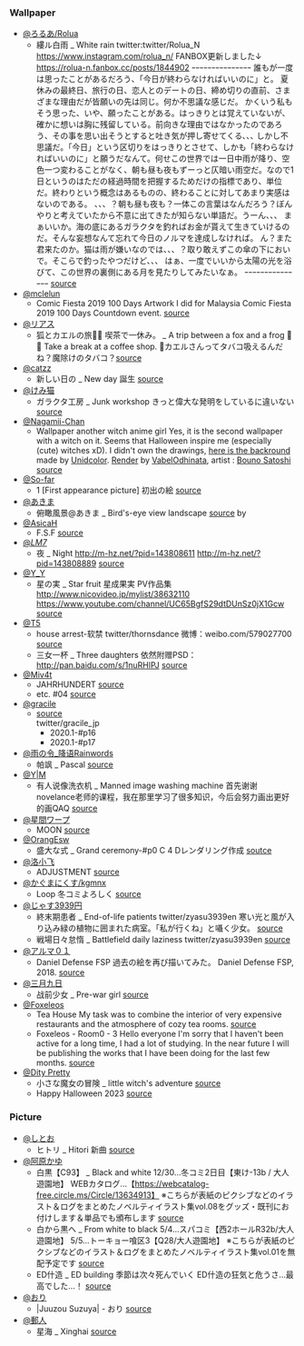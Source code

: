 ### Wallpaper
- [@ろるあ/Rolua](https://www.pixiv.net/en/users/4094653)
	- 縷ル白雨 _ White rain
	twitter:twitter/Rolua_N
	https://www.instagram.com/rolua_n/
	FANBOX更新しました↓
	https://rolua-n.fanbox.cc/posts/1844902
	ｰｰｰｰｰｰｰｰｰｰｰｰｰｰｰ
	誰もが一度は思ったことがあるだろう、「今日が終わらなければいいのに」と。
	夏休みの最終日、旅行の日、恋人とのデートの日、締め切りの直前、さまざまな理由だが皆願いの先は同じ。何か不思議な感じだ。
	かくいう私もそう思った、いや、願ったことがある。はっきりとは覚えていないが、確かに想いは胸に残留している。前向きな理由ではなかったのであろう、その事を思い出そうとすると吐き気が押し寄せてくる､､､
	しかし不思議だ。「今日」という区切りをはっきりとさせて、しかも「終わらなければいいのに」と願うだなんて。何せこの世界では一日中雨が降り、空色一つ変わることがなく、朝も昼も夜もずーっと仄暗い雨空だ。なので1日というのはただの経過時間を把握するためだけの指標であり、単位だ。終わりという概念はあるものの、終わることに対してあまり実感はないのである。
	、、、？朝も昼も夜も？一体この言葉はなんだろう？ぼんやりと考えていたから不意に出てきたが知らない単語だ。うーん、、、
	まぁいいか。海の底にあるガラクタを釣ればお金が貰えて生きていけるのだ。そんな妄想なんて忘れて今日のノルマを達成しなければ。
	ん？また君来たのか。猫は雨が嫌いなのでは、、、？取り敢えずこの傘の下においで。そこらで釣ったやつだけど、、、
	はぁ、一度でいいから太陽の光を浴びて、この世界の裏側にある月を見たりしてみたいなぁ。
	ｰｰｰｰｰｰｰｰｰｰｰｰｰｰｰ
	[source](https://www.pixiv.net/en/artworks/87326553)
- [@mclelun](https://www.pixiv.net/en/users/6675416)
    - Comic Fiesta 2019 100 Days 
    Artwork I did for Malaysia Comic Fiesta 2019 100 Days Countdown event. [source](https://www.pixiv.net/en/artworks/78289654)
- [@リアス](https://www.pixiv.net/en/users/3878149)
    - 狐とカエルの旅🦊🐸 喫茶で一休み。 _ A trip between a fox and a frog 🦊🐸 Take a break at a coffee shop.
	🦊カエルさんってタバコ吸えるんだね？魔除けのタバコ？[source](https://www.pixiv.net/en/artworks/78217353)
- [@catzz](https://www.pixiv.net/en/users/1056186)
    - 新しい日の _ New day
	誕生 [source](https://www.pixiv.net/en/artworks/72955418)
- [@けみ猫](https://www.pixiv.net/en/users/864706)
    - ガラクタ工房 _ Junk workshop
	きっと偉大な発明をしているに違いない [source](https://www.pixiv.net/en/artworks/78316639)
- [@Nagamii-Chan](https://www.deviantart.com/nagamii-chan)
    - Wallpaper another witch anime girl
	Yes, it is the second wallpaper with a witch on it. Seems that Halloween inspire me (especially (cute) witches xD). I didn't own the drawings, [here is the backround](https://www.deviantart.com/unidcolor/art/Halloween-2014-491224711) made by [Unidcolor](https://www.deviantart.com/unidcolor). [Render](https://vabelodhinata.deviantart.com/art/Bouno-Satoshi-render-532991722) by [VabelOdhinata](https://www.deviantart.com/vabelodhinata), artist : [Bouno Satoshi](https://www.pixiv.net/en/users/2272648) [source](https://www.deviantart.com/nagamii-chan/art/Wallpaper-another-witch-anime-girl-567639003)
- [@So-far](https://www.pixiv.net/en/users/776690)
    - 1 [First appearance picture]
	初出の絵 [source](https://www.pixiv.net/en/artworks/85033230)
- [@あきま](https://www.pixiv.net/en/users/19301797)
    - 俯瞰風景@あきま _ Bird's-eye view landscape [source](https://www.pixiv.net/en/artworks/81268191) by 
- [@AsicaH](https://www.pixiv.net/en/users/4056694)
    - F.S.F
	[source](https://www.pixiv.net/en/artworks/66557179)
- [@_LM7_](https://www.pixiv.net/en/users/420928)
    - 夜 _ Night
	http://m-hz.net/?pid=143808611 http://m-hz.net/?pid=143808889 [source](https://www.pixiv.net/en/artworks/75359026)
- [@Y_Y](https://www.pixiv.net/en/users/9678597)
    - 星の実 _ Star fruit
	星成果実
	PV作品集
	http://www.nicovideo.jp/mylist/38632110
	https://www.youtube.com/channel/UC65BgfS29dtDUnSz0jX1Gcw [source](https://www.pixiv.net/en/artworks/63652138)
- [@T5](https://www.pixiv.net/en/users/4819066)
    - house arrest-软禁
	twitter/thornsdance
	微博：weibo.com/579027700 [source](https://www.pixiv.net/en/artworks/78990961)
    - 三女一杯 _ Three daughters
	依然附赠PSD：http://pan.baidu.com/s/1nuRHlPJ [source](https://www.pixiv.net/en/artworks/62255905)
- [@Miv4t](https://www.pixiv.net/en/users/11246082)
    - JAHRHUNDERT
	[source](https://www.pixiv.net/en/artworks/56008022)
    - etc. #04
	[source](https://www.pixiv.net/en/artworks/52971919)
- [@gracile](https://www.pixiv.net/en/users/3434849)
    - [source](https://www.pixiv.net/en/artworks/79197238)    
    twitter/gracile_jp
        - 2020.1-#p16
        - 2020.1-#p17
- [@雨の令_降语Rainwords](https://www.pixiv.net/en/users/11499375)
    - 帕飒 _ Pascal
	[source](https://www.pixiv.net/en/artworks/79097807)
- [@Y|M](https://www.pixiv.net/en/users/25533695)
    - 有人说像洗衣机 _ Manned image washing machine
	首先谢谢novelance老师的课程，我在那里学习了很多知识，今后会努力画出更好的画QAQ [source](https://www.pixiv.net/en/artworks/78745730)
- [@星間ワープ](https://www.pixiv.net/en/users/14255547)
    - MOON
	[source](https://www.pixiv.net/en/artworks/78757300)
- [@OrangEsw](https://www.pixiv.net/en/users/44612817)
    - 盛大な式 _ Grand ceremony-#p0
	C 4 Dレンダリング作成 [soutce](https://www.pixiv.net/en/artworks/77693442)
- [@洛小飞](https://www.pixiv.net/en/users/6617025)
    - ADJUSTMENT
	[source](https://www.pixiv.net/en/artworks/79517973)
- [@かぐまにくす/kgmnx](https://www.pixiv.net/en/users/14646991)
    - Loop
	冬コミよろしく [source](https://www.pixiv.net/en/artworks/78370589)
- [@じゃす3939円](https://www.pixiv.net/en/users/19884638)
	- 終末期患者 _ End-of-life patients
	twitter/zyasu3939en
	寒い光と風が入り込み緑の植物に囲まれた病室。「私が行くね」と囁く少女。 [source](https://www.pixiv.net/en/artworks/78120094)
	- 戦場日々怠惰 _ Battlefield daily laziness
	twitter/zyasu3939en [source](https://www.pixiv.net/en/artworks/80878815)
- [@アルマ０１](https://www.pixiv.net/en/users/1129804)
	- Daniel Defense FSP
	過去の絵を再び描いてみた。
	Daniel Defense FSP, 2018. [source](https://www.pixiv.net/en/artworks/67453041)
- [@三月九日](https://www.pixiv.net/en/users/1807480)
	- 战前少女 _ Pre-war girl
	[source](https://www.pixiv.net/en/artworks/77038939)
- [@Foxeleos](https://www.pixiv.net/en/users/36725035)
	- Tea House
	My task was to combine the interior of very expensive restaurants and the atmosphere of cozy tea rooms. [source](https://www.pixiv.net/en/artworks/114605841)
	- Foxeleos - Room0 - 3
	Hello everyone I'm sorry that I haven't been active for a long time, I had a lot of studying. In the near future I will be publishing the works that I have been doing for the last few months. [source](https://www.pixiv.net/en/artworks/100047492)
- [@Dity Pretty](https://www.pixiv.net/en/users/94839614)
	- 小さな魔女の冒険 _ little witch's adventure
	[source](https://www.pixiv.net/en/artworks/112850569)
	- Happy Halloween 2023
	[source](https://www.pixiv.net/en/artworks/112850675)

### Picture
- [@しとお](https://www.pixiv.net/en/users/6346492)
    - ヒトリ _ Hitori
	新曲 [source](https://www.pixiv.net/en/artworks/81793751)
- [@阿原かゆ](https://www.pixiv.net/en/users/12303062)
    - 白黒【C93】 _ Black and white
	12/30…冬コミ2日目【東け-13b / 大人遊園地】
	WEBカタログ…【https://webcatalog-free.circle.ms/Circle/13634913】
	※こちらが表紙のピクシブなどのイラスト＆ログをまとめたノベルティイラスト集vol.08をグッズ・既刊にお付けします＆単品でも頒布します [source](https://www.pixiv.net/en/artworks/66336124)
    - 白から黒へ _ From white to black
	5/4…スパコミ【西2ホールR32b/大人遊園地】
	5/5…トーキョー喰区3【Q28/大人遊園地】
	※こちらが表紙のピクシブなどのイラスト＆ログをまとめたノベルティイラスト集vol.01を無配予定です [source](https://www.pixiv.net/en/artworks/49765748)
    - ED什造 _ ED building
	季節は次々死んでいく
	ED什造の狂気と危うさ…最高でした…！ [source](https://www.pixiv.net/en/artworks/48588592)
- [@おり](https://www.pixiv.net/en/users/1532928)
    - |Juuzou Suzuya| - おり
	[source](https://www.pixiv.net/en/artworks/47825884)
- [@郵人](https://www.pixiv.net/en/users/13488501)
    - 星海 _ Xinghai
	[source](https://www.pixiv.net/en/artworks/57575247)
